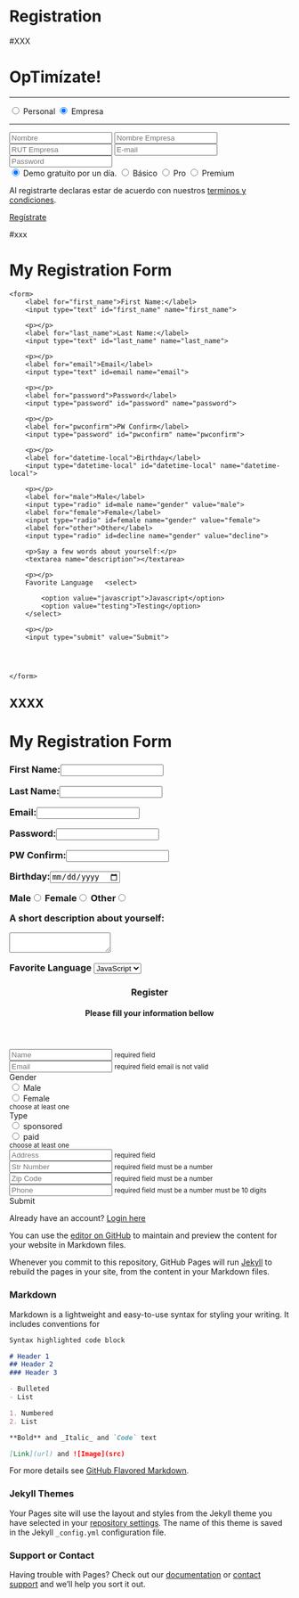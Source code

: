# Registration
#XXX
<link href='http://fonts.googleapis.com/css?family=Open+Sans:400,300,300italic,400italic,600' rel='stylesheet' type='text/css'>
<link href="//netdna.bootstrapcdn.com/font-awesome/3.1.1/css/font-awesome.css" rel="stylesheet">

<div class="testbox">
  <h1>OpTimízate!</h1>

  <form action="/">
      <hr>
    <div class="accounttype">
      <input type="radio" value="None" id="radioOne" name="account" >
      <label for="radioOne" class="radio" chec>Personal</label>
      <input type="radio" value="None" id="radioTwo" name="account" checked/>
      <label for="radioTwo" class="radio">Empresa</label>
    </div>
  <hr>
    <label id="icon" for="name"><i class="icon-user"></i></label>
  <input type="text" name="name" id="name" placeholder="Nombre" required/>
    <label id="icon" for="name"><i class="icon-user "></i></label>
  <input type="text" name="name" id="name" placeholder="Nombre Empresa" required/>
    <label id="icon" for="name"><i class="icon-user "></i></label>
  <input type="text" name="name" id="name" placeholder="RUT Empresa" required/>
<label id="icon" for="name"><i class="icon-envelope "></i></label>
  <input type="text" name="name" id="name" placeholder="E-mail" required/>
  <label id="icon" for="name"><i class="icon-shield"></i></label>
  <input type="password" name="name" id="name" placeholder="Password" required/>
  <div class="gender">
    <input type="radio" value="None" id="male" name="gender" checked/>
    <label for="male" class="radio" chec>Demo gratuito por un día.</label>
    <input type="radio" value="None" id="female" name="gender" />
    <label for="female" class="radio">Básico</label>
     <input type="radio" value="None" id="female" name="gender" />
    <label for="female" class="radio">Pro</label>
     <input type="radio" value="None" id="female" name="gender" />
    <label for="female" class="radio">Premium</label>
   </div> 
   <p>Al registrarte declaras estar de acuerdo con nuestros <a href="#">terminos y condiciones</a>.</p>
   <a href="#" class="button">Regístrate</a>
  </form>
</div>
#xxx
<!DOCTYPE html>
<html>
<head>
	<title></title>
</head>
<body>
	<h1>My Registration Form</h1>

	<form>
		<label for="first_name">First Name:</label>
		<input type="text" id="first_name" name="first_name">

		<p></p>
		<label for="last_name">Last Name:</label>
		<input type="text" id="last_name" name="last_name">

		<p></p>
		<label for="email">Email</label>
		<input type="text" id=email name="email">

		<p></p>
		<label for="password">Password</label>
		<input type="password" id="password" name="password">

		<p></p>
		<label for="pwconfirm">PW Confirm</label>
		<input type="password" id="pwconfirm" name="pwconfirm">

		<p></p>
		<label for="datetime-local">Birthday</label>
		<input type="datetime-local" id="datetime-local" name="datetime-local">

		<p></p>
		<label for="male">Male</label>
		<input type="radio" id=male name="gender" value="male">
		<label for="female">Female</label>
		<input type="radio" id=female name="gender" value="female">
		<label for="other">Other</label>
		<input type="radio" id=decline name="gender" value="decline">

		<p>Say a few words about yourself:</p>
		<textarea name="description"></textarea>

		<p></p>
		Favorite Language	<select>
			
			<option value="javascript">Javascript</option>
			<option value="testing">Testing</option>
		</select>

		<p></p>
		<input type="submit" value="Submit">




	</form>

</body>
</html>

## XXXX
<!DOCTYPE html>
<html>
<form>  
    <head>  
        <h1>My Registration Form</h1>
    </head>
    <body>
        <h3>    
            <p>
                <label>First Name:<input type="text" name="first name"></label>
            </p>
            <p>
                <label>Last Name:<input type="text" name="last name"></label>
            </p>
            <p>
                <lable>Email:<input type="text" name="email"></lable>
            </p>
            <p>
                <label>Password:<input type="password" name="password"></label>
            </p>
            <p>
                <label> PW Confirm:<input type="password" name="password"></label>
            </p>
            <p>
                <label> Birthday:<input type="date" name="birthday"></label>
            </p>
            <p>
                <label>Male<input type="radio" name="gender" value="male"></label>
                <label>Female<input type="radio" name="gender" value="female"></label>
                <label>Other<input type="radio" name="gender" value="decline"></label>
            <p>
                <label>A short description about yourself:</label>
            </p>
            <p>
                <textarea name="A short description about yourself:"></textarea>
            </p>
            <p>
                <label>Favorite Language</label> 
                <select name="Language">
                    <option value="JavaScript">JavaScript</option>
                    <option value="Python">Python</option>
                    <option value="C++">C++</option>
                </select>
            </p>
        </h3>
    </body>
</form>

</html>


<div class="row">
  <section class="section">
    <header>
      <h3>Register</h3>
      <h4>Please fill your information bellow</h4>
    </header>
    <main>
      <form>
        <div class="form-item box-item">
          <input type="text" name="name" placeholder="Name" data-required>
          <small class="errorReq"><i class="fa fa-asterisk" aria-hidden="true"></i> required field</small>
        </div>
        <div class="form-item box-item">
          <input type="email" name="email" placeholder="Email" data-email data-required>
          <small class="errorReq"><i class="fa fa-asterisk" aria-hidden="true"></i> required field</small>
          <small class="errorEmail"><i class="fa fa-asterisk" aria-hidden="true"></i> email is not valid</small>
        </div>
        <div class="form-item box-item">
          <div class="form-item-triple">
            <div class="radio-label"> 
              <label class="label">Gender</label>
            </div>
            <div class="form-item"> 
              <input id="Male" type="radio" name="gender" value="Male" data-once>
              <label for="Male">Male</label>
            </div>
            <div class="form-item"> 
              <input id="Female" type="radio" name="gender" value="Female" data-once>
              <label for="Female">Female</label>
            </div>
          </div>
          <small class="errorOnce"><i class="fa fa-asterisk" aria-hidden="true"></i> choose at least one</small>
        </div>
        <div class="form-item box-item">
          <div class="form-item-triple">
            <div class="radio-label"> 
              <label class="label">Type</label>
            </div>
            <div class="form-item"> 
              <input id="sponsored" type="radio" name="gender2" value="sponsored" data-once>
              <label for="sponsored">sponsored</label>
            </div>
            <div class="form-item"> 
              <input id="paid" type="radio" name="gender2" value="paid" data-once>
              <label for="paid">paid</label>
            </div>
          </div>
          <small class="errorOnce"><i class="fa fa-asterisk" aria-hidden="true"></i> choose at least one</small>
        </div>
        <div class="form-item box-item">
          <input type="text" name="address" placeholder="Address" data-required>
          <small class="errorReq"><i class="fa fa-asterisk" aria-hidden="true"></i> required field</small>
        </div>
        <div class="form-item-double box-item">
          <div class="form-item ">
            <input type="text" name="strNumber" placeholder="Str Number" data-required data-number>
            <small class="errorReq"><i class="fa fa-asterisk" aria-hidden="true"></i> required field</small>
            <small class="errorNum"><i class="fa fa-asterisk" aria-hidden="true"></i> must be a number</small>
          </div>
          <div class="form-item">
            <input type="text" name="zCode" placeholder="Zip Code" data-required data-number>
            <small class="errorReq"><i class="fa fa-asterisk" aria-hidden="true"></i> required field</small>
            <small class="errorNum"><i class="fa fa-asterisk" aria-hidden="true"></i> must be a number</small>
          </div>
        </div>
        <div class="form-item box-item">
          <input type="text" name="phone" placeholder="Phone" data-required data-number data-count="10">
          <small class="errorReq"><i class="fa fa-asterisk" aria-hidden="true"></i> required field</small>
          <small class="errorNum"><i class="fa fa-asterisk" aria-hidden="true"></i> must be a number</small>
          <small class="errorChar"><i class="fa fa-asterisk" aria-hidden="true"></i> must be 10 digits</small>
        </div>
        <div class="form-item">
          <span id="submit" class="submit">Submit</span>
        </div>
      </form>
    </main>
    <footer>
      <p>Already have an account? <a href="#">Login here</a></p>
    </footer>
    <i class="wave"></i>
  </section>
</div>

You can use the [editor on GitHub](https://github.com/DCItd/RegistrationInfo/edit/main/README.md) to maintain and preview the content for your website in Markdown files.

Whenever you commit to this repository, GitHub Pages will run [Jekyll](https://jekyllrb.com/) to rebuild the pages in your site, from the content in your Markdown files.

### Markdown

Markdown is a lightweight and easy-to-use syntax for styling your writing. It includes conventions for

```markdown
Syntax highlighted code block

# Header 1
## Header 2
### Header 3

- Bulleted
- List

1. Numbered
2. List

**Bold** and _Italic_ and `Code` text

[Link](url) and ![Image](src)
```

For more details see [GitHub Flavored Markdown](https://guides.github.com/features/mastering-markdown/).

### Jekyll Themes

Your Pages site will use the layout and styles from the Jekyll theme you have selected in your [repository settings](https://github.com/DCItd/RegistrationInfo/settings/pages). The name of this theme is saved in the Jekyll `_config.yml` configuration file.

### Support or Contact

Having trouble with Pages? Check out our [documentation](https://docs.github.com/categories/github-pages-basics/) or [contact support](https://support.github.com/contact) and we’ll help you sort it out.
